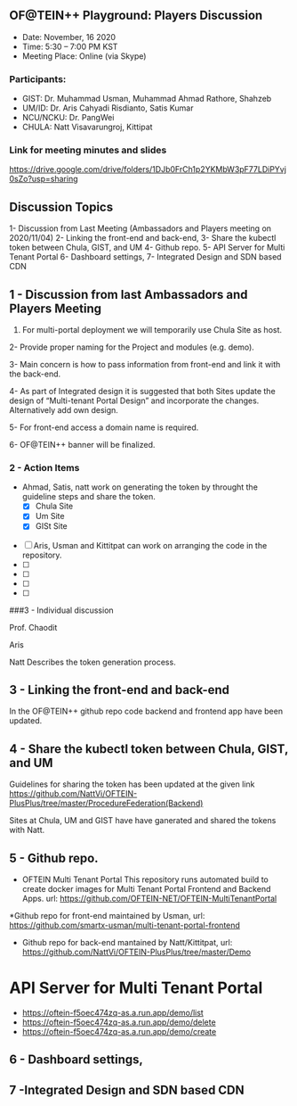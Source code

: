 ## OF@TEIN++ Playground: Players Discussion

* Date: November, 16 2020 
* Time: 5:30 – 7:00 PM KST
* Meeting Place: Online (via Skype)

### Participants:

*	GIST: 		Dr. Muhammad Usman, Muhammad Ahmad Rathore, Shahzeb
*	UM/ID: 		Dr. Aris Cahyadi Risdianto, Satis Kumar
* NCU/NCKU: Dr. PangWei
*	CHULA: 		Natt Visavarungroj, Kittipat


### Link for meeting minutes and slides
https://drive.google.com/drive/folders/1DJb0FrCh1p2YKMbW3pF77LDiPYvj0sZo?usp=sharing

## Discussion Topics


1- Discussion from Last Meeting (Ambassadors and Players meeting on 2020/11/04)
2- Linking the front-end and back-end,
3- Share the kubectl token between Chula, GIST, and UM 
4- Github repo. 
5-  API Server for Multi Tenant Portal
6- Dashboard settings, 
7- Integrated Design and SDN based CDN


## 1 - Discussion from last Ambassadors and Players Meeting

1. For multi-portal deployment we will temporarily use Chula Site as host.

2- Provide proper naming for the Project and modules (e.g. demo).

3- Main concern is how to pass information from front-end and link it with the back-end.

4- As part of Integrated design it is suggested that both Sites update the design of “Multi-tenant Portal Design” and incorporate the changes. Alternatively add own design.

5- For front-end access a domain name is required.

6- OF@TEIN++ banner will be finalized.

### 2 - Action Items

- Ahmad, Satis, natt work on generating the token by throught the guideline steps and share the token. 
    - [X] Chula Site
    - [X] Um Site
    - [X] GISt Site
- [ ] Aris, Usman and Kittitpat can work on arranging the code in the repository.
- [ ] 
- [ ]
- [ ]
- [ ]

###3 - Individual discussion


Prof. Chaodit

Aris

Natt
Describes the token generation process. 

## 3 - Linking the front-end and back-end

In the OF@TEIN++ github repo code backend and frontend app have been updated.


## 4 - Share the kubectl token between Chula, GIST, and UM 

Guidelines for sharing the token has been updated at the given link
https://github.com/NattVi/OFTEIN-PlusPlus/tree/master/ProcedureFederation(Backend)

Sites at Chula, UM and GIST have have ganerated and shared the tokens with Natt. 


## 5 - Github repo. 

* OFTEIN Multi Tenant Portal
This repository runs automated build to create docker images for Multi Tenant Portal Frontend and Backend Apps.
url: https://github.com/OFTEIN-NET/OFTEIN-MultiTenantPortal

*Github repo for front-end maintained by Usman, url: https://github.com/smartx-usman/multi-tenant-portal-frontend

* Github repo for back-end  mantained by Natt/Kittitpat, url: https://github.com/NattVi/OFTEIN-PlusPlus/tree/master/Demo


# API Server for Multi Tenant Portal
* https://oftein-f5oec474zq-as.a.run.app/demo/list
* https://oftein-f5oec474zq-as.a.run.app/demo/delete
* https://oftein-f5oec474zq-as.a.run.app/demo/create

## 6 - Dashboard settings, 

## 7 -Integrated Design and SDN based CDN



